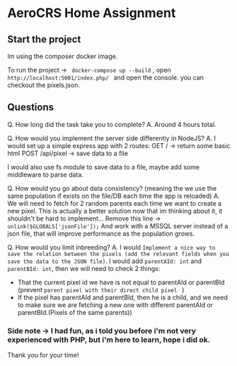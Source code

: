 # AeroCRS Home Assignment

## Start the project
Im using the composer docker image.

To run the project -> ``` docker-compose up --build``` , open ```http://localhost:5001/index.php/ ``` and open the console. you can checkout the pixels.json.

## Questions
Q. How long did the task take you to complete? 
A. Around 4 hours total.

Q. How would you implement the server side differently in NodeJS?
A. I would set up a simple express app with 2 routes:
   GET / -> return some basic html 
   POST /api/pixel -> save data to a file

   I would also use fs module to save data to a file, maybe add some middleware to parse data.

Q. How would you go about data consistency? (meaning the we use the same population if
   exists on the file/DB each time the app is reloaded)
A. We will need to fetch for 2 random parents each time we want to create a new pixel.
   This is actually a better solution now that im thinking about it, it shouldn't be hard to implement...
   Remove this line -> ```unlink($GLOBALS['jsonFile']);```
   And work with a MSSQL server instead of a json file, that will improve performance as the population grows.
   
Q. How would you limit inbreeding?
A. I would ```Implement a nice way to save the relation between the pixels (add the relevant fields when you save the data to the JSON file)```. I would add ```parentAId: int``` and ```parentBId: int```, then we will need to check 2 things:
  - That the current pixel id we have is not equal to parentAId or parentBId (prevent ``` parent pixel with their direct child pixel  ``` )
  - If the pixel has parentAId and parentBId, then he is a child, and we need to make sure we are fetching a new one with
    different parentAId or parentBId.(Pixels of the same parents))


### Side note -> I had fun, as i told you before i'm not very experienced with PHP, but i'm here to learn, hope i did ok.

Thank you for your time!